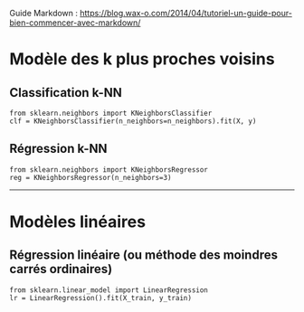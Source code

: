 Guide Markdown : https://blog.wax-o.com/2014/04/tutoriel-un-guide-pour-bien-commencer-avec-markdown/

<h1>Modèle des k plus proches voisins</h1>

## Classification k-NN
<pre><code>from sklearn.neighbors import KNeighborsClassifier
clf = KNeighborsClassifier(n_neighbors=n_neighbors).fit(X, y)</code></pre>

## Régression k-NN
<pre><code>from sklearn.neighbors import KNeighborsRegressor
reg = KNeighborsRegressor(n_neighbors=3)</code></pre>

****************************************************************************************************

<h1>Modèles linéaires</h1>

## Régression linéaire (ou méthode des moindres carrés ordinaires)
<pre><code>from sklearn.linear_model import LinearRegression
lr = LinearRegression().fit(X_train, y_train)</code></pre>